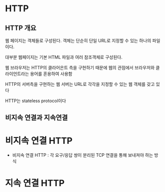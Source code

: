 # HTTP

## HTTP 개요

웹 페이지는 객체들로 구성된다. 객체는 단순히 단일 URL로 지정할 수 있는 하나의 파일이다. 

대부분 웹페이지는 기본 HTML 파일과 여러 참조객체로 구성된다.

웹 브라우저는 HTTP의 클라어은트 측을 구현하기 때문에 웹의 관점에서 브라우저와 클라이언트라는 용어를 혼용하여 사용함

HTTP의 서버측을 구현하는 웹 서버는 URL로 각각을 지정할 수 있는 웹 객체를 갖고 있다

HTTP는 stateless protocol이다

## 비지속 연결과 지속연결

# 비지속 연결 HTTP
 - 비지속 연결 HTTP :  각 요구/응답 쌍이 분리된 TCP 연결을 통해 보내져야 하는 방식

# 지속 연결 HTTP 
